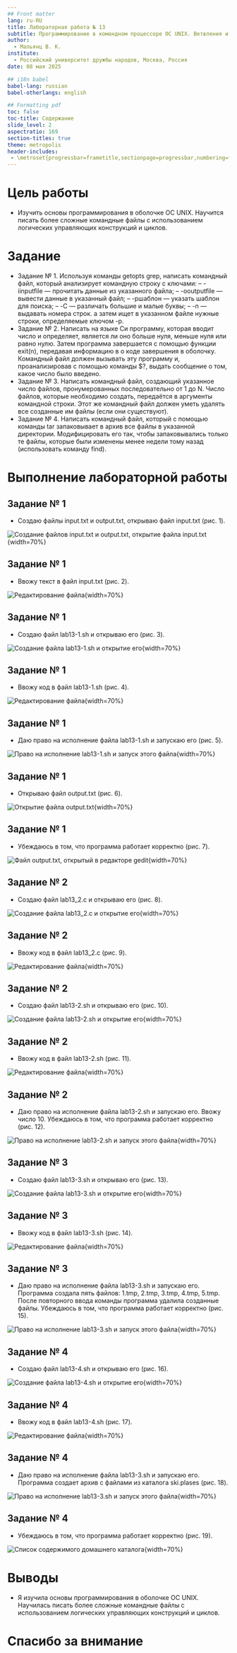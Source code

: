 ```yaml
---
## Front matter
lang: ru-RU
title: Лабораторная работа № 13
subtitle: Программирование в командном процессоре ОС UNIX. Ветвления и циклы
author:
  - Мальянц В. К.
institute:
  - Российский университет дружбы народов, Москва, Россия
date: 08 мая 2025

## i18n babel
babel-lang: russian
babel-otherlangs: english

## Formatting pdf
toc: false
toc-title: Содержание
slide_level: 2
aspectratio: 169
section-titles: true
theme: metropolis
header-includes:
 - \metroset{progressbar=frametitle,sectionpage=progressbar,numbering=fraction}
---
```


# Цель работы

- Изучить основы программирования в оболочке ОС UNIX. Научится писать более сложные командные файлы с использованием логических управляющих конструкций и циклов.

# Задание

- Задание № 1. Используя команды getopts grep, написать командный файл, который анализирует командную строку с ключами:
– -iinputfile — прочитать данные из указанного файла;
– -ooutputfile — вывести данные в указанный файл;
– -pшаблон — указать шаблон для поиска;
– -C — различать большие и малые буквы;
– -n — выдавать номера строк.
а затем ищет в указанном файле нужные строки, определяемые ключом -p.
- Задание № 2. Написать на языке Си программу, которая вводит число и определяет, является ли оно больше нуля, меньше нуля или равно нулю. Затем программа завершается с помощью функции exit(n), передавая информацию в о коде завершения в оболочку. Командный файл должен вызывать эту программу и, проанализировав с помощью команды $?, выдать сообщение о том, какое число было введено.
- Задание № 3. Написать командный файл, создающий указанное число файлов, пронумерованных последовательно от 1 до N. Число файлов, которые необходимо создать, передаётся в аргументы командной строки. Этот же командный файл должен уметь удалять все созданные им файлы (если они существуют).
- Задание № 4. Написать командный файл, который с помощью команды tar запаковывает в архив все файлы в указанной директории. Модифицировать его так, чтобы запаковывались только те файлы, которые были изменены менее недели тому назад (использовать команду find).

# Выполнение лабораторной работы
## Задание № 1

- Создаю файлы input.txt и output.txt, открываю файл input.txt (рис. 1).

![Создание файлов input.txt и output.txt, открытие файла input.txt](image/1.png){width=70%}

## Задание № 1

- Ввожу текст в файл input.txt (рис. 2).

![Редактирование файла](image/2.png){width=70%}

## Задание № 1

- Создаю файл lab13-1.sh и открываю его (рис. 3).

![Создание файла lab13-1.sh и открытие его](image/3.png){width=70%}

## Задание № 1

- Ввожу код в файл lab13-1.sh (рис. 4).

![Редактирование файла](image/4.png){width=70%}

## Задание № 1

- Даю право на исполнение файла lab13-1.sh и запускаю его (рис. 5).

![Право на исполнение lab13-1.sh и запуск этого файла](image/5.png){width=70%}

## Задание № 1

- Открываю файл output.txt (рис. 6).

![Открытие файла output.txt](image/6.png){width=70%}

## Задание № 1

- Убеждаюсь в том, что программа работает корректно (рис. 7).

![Файл output.txt, открытый в редакторе gedit](image/7.png){width=70%}

## Задание № 2

- Создаю файл lab13_2.c и открываю его (рис. 8).

![Создание файла lab13_2.c и открытие его](image/8.png){width=70%}

## Задание № 2

- Ввожу код в файл lab13_2.c (рис. 9).

![Редактирование файла](image/9.png){width=70%}

## Задание № 2

- Создаю файл lab13-2.sh и открываю его (рис. 10).

![Создание файла lab13-2.sh и открытие его](image/10.png){width=70%}

## Задание № 2

- Ввожу код в файл lab13-2.sh (рис. 11).

![Редактирование файла](image/11.png){width=70%}

## Задание № 2

- Даю право на исполнение файла lab13-2.sh и запускаю его. Ввожу число 10. Убеждаюсь в том, что программа работает корректно (рис. 12).

![Право на исполнение lab13-2.sh и запуск этого файла](image/12.png){width=70%}

## Задание № 3

- Создаю файл lab13-3.sh и открываю его (рис. 13).

![Создание файла lab13-3.sh и открытие его](image/13.png){width=70%}

## Задание № 3

- Ввожу код в файл lab13-3.sh (рис. 14).

![Редактирование файла](image/14.png){width=70%}

## Задание № 3

- Даю право на исполнение файла lab13-3.sh и запускаю его. Программа создала пять файлов: 1.tmp, 2.tmp, 3.tmp, 4.tmp, 5.tmp. После повторного ввода команды программа удалила созданные файлы. Убеждаюсь в том, что программа работает корректно (рис. 15).

![Право на исполнение lab13-3.sh и запуск этого файла](image/15.png){width=70%}

## Задание № 4

- Создаю файл lab13-4.sh и открываю его (рис. 16).

![Создание файла lab13-4.sh и открытие его](image/16.png){width=70%}

## Задание № 4

- Ввожу код в файл lab13-4.sh (рис. 17).

![Редактирование файла](image/17.png){width=70%}

## Задание № 4

- Даю право на исполнение файла lab13-3.sh и запускаю его. Программа создает архив с файлами из каталога ski.plases (рис. 18).

![Право на исполнение lab13-3.sh и запуск этого файла](image/18.png){width=70%}

## Задание № 4

- Убеждаюсь в том, что программа работает корректно (рис. 19).

![Список содержимого домашнего каталога](image/19.png){width=70%}

# Выводы

- Я изучила основы программирования в оболочке ОС UNIX. Научилась писать более сложные командные файлы с использованием логических управляющих конструкций и циклов.

# Спасибо за внимание
